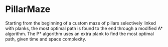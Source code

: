 PillarMaze
==========

Starting from the beginning of a custom maze of pillars selectively linked with planks, the most optimal path is found to the end through a modified A* algorithm. The P* algorithm uses an extra plank to find the most optimal path, given time and space complexity.
